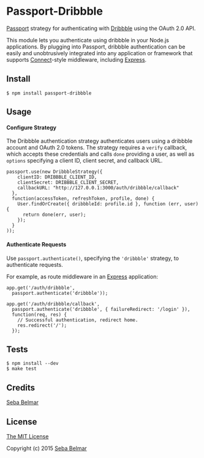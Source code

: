 # Passport-Dribbble

[Passport](https://github.com/jaredhanson/passport) strategy for authenticating
with [Dribbble](http://dribbble.com/) using the OAuth 2.0 API.

This module lets you authenticate using dribbble in your Node.js applications.
By plugging into Passport, dribbble authentication can be easily and
unobtrusively integrated into any application or framework that supports
[Connect](http://www.senchalabs.org/connect/)-style middleware, including
[Express](http://expressjs.com/).

## Install

    $ npm install passport-dribbble

## Usage

#### Configure Strategy

The Dribbble authentication strategy authenticates users using a dribbble
account and OAuth 2.0 tokens.  The strategy requires a `verify` callback, which
accepts these credentials and calls `done` providing a user, as well as
`options` specifying a client ID, client secret, and callback URL.

    passport.use(new DribbbleStrategy({
        clientID: DRIBBBLE_CLIENT_ID,
        clientSecret: DRIBBBLE_CLIENT_SECRET,
        callbackURL: "http://127.0.0.1:3000/auth/dribbble/callback"
      },
      function(accessToken, refreshToken, profile, done) {
        User.findOrCreate({ dribbbleId: profile.id }, function (err, user) {
          return done(err, user);
        });
      }
    ));

#### Authenticate Requests

Use `passport.authenticate()`, specifying the `'dribbble'` strategy, to
authenticate requests.

For example, as route middleware in an [Express](http://expressjs.com/)
application:

    app.get('/auth/dribbble',
      passport.authenticate('dribbble'));

    app.get('/auth/dribbble/callback',
      passport.authenticate('dribbble', { failureRedirect: '/login' }),
      function(req, res) {
        // Successful authentication, redirect home.
        res.redirect('/');
      });

## Tests

    $ npm install --dev
    $ make test

## Credits

  [Seba Belmar](http://github.com/sebabelmar)

## License

[The MIT License](http://opensource.org/licenses/MIT)

Copyright (c) 2015 [Seba Belmar](http://sebabelmar.com/)

